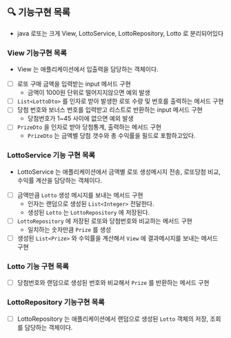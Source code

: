 ## 🔍 기능구현 목록
- java 로또는 크게 View, LottoService, LottoRepository, Lotto 로 분리되어있다

### View 기능구현 목록
- View 는 애플리케이션에서 입출력을 담당하는 객체이다.
- [ ] 로또 구매 금액을 입력받는 input 메서드 구현
  - 금액이 1000원 단위로 떨어지지않으면 예외 발생
- [ ] `List<LottoDto>` 를 인자로 받아 발생한 로또 수량 및 번호를 출력하는 메서드 구현
- [ ] 당첨 번호와 보너스 번호를 입력받고 리스트로 반환하는 input 메서드 구현
  - 당첨번호가 1~45 사이에 없으면 예외 발생
- [ ] `PrizeDto` 을 인자로 받아 당첨통계, 출력하는 메서드 구현
  - `PrizeDto` 는 금액별 당첨 갯수와 총 수익률을 필드로 포함하고있다.

### LottoService 기능 구현 목록
- LottoService 는 애플리케이션에서 금액별 로또 생성메시지 전송, 로또당첨 비교, 수익률 계산을 담당하는 객체이다.
- [ ] 금액만큼 `Lotto` 생성 메시지를 보내는 메서드 구현
  - 인자는 랜덤으로 생성된 `List<Integer>` 전달한다.
  - 생성된 `Lotto` 는 `LottoRepository` 에 저장된다.
- [ ] `LottoRepository` 에 저장된 로또와 당첨번호와 비교하는 메서드 구현
  - 일치하는 숫자만큼 `Prize` 를 생성
- [ ] 생성된 `List<Prize>` 와 수익률을 계산해서 `View` 에 결과메시지를 보내는 메서드 구현

### Lotto 기능 구현 목록
- [ ] 당첨번호와 랜덤으로 생성된 번호와 비교해서 `Prize` 를 반환하는 메서드 구현 

### LottoRepository 기능구현 목록
- [ ] LottoRepository 는 애플리케이션에서 랜덤으로 생성된  `Lotto` 객체의 저장, 조회를 담당하는 객체이다.






